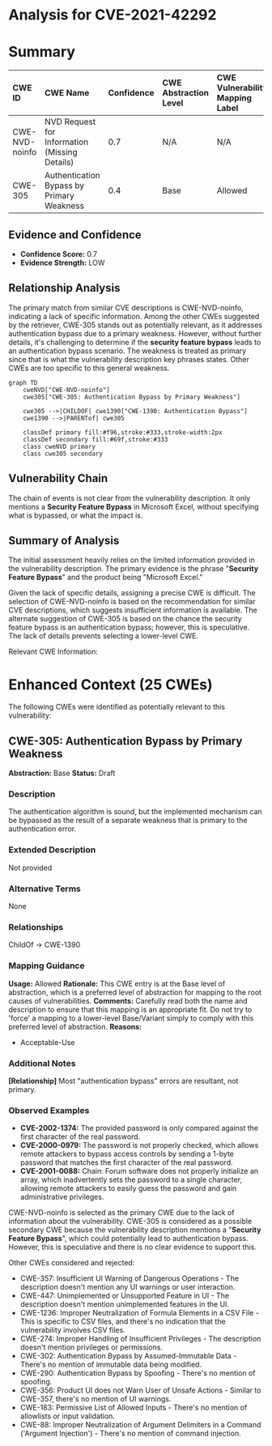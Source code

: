 # Analysis for CVE-2021-42292

# Summary
| CWE ID    | CWE Name                                                                     | Confidence | CWE Abstraction Level | CWE Vulnerability Mapping Label | CWE-Vulnerability Mapping Notes |
| :-------- | :--------------------------------------------------------------------------- | :--------- | :-------------------- | :------------------------------ | :------------------------------ |
| CWE-NVD-noinfo | NVD Request for Information (Missing Details)                                        | 0.7       |   N/A                   | N/A                             | N/A                            |
| CWE-305     | Authentication Bypass by Primary Weakness                                                | 0.4        | Base                      | Allowed                       |                                |

## Evidence and Confidence

*   **Confidence Score:** 0.7
*   **Evidence Strength:** LOW

## Relationship Analysis
The primary match from similar CVE descriptions is CWE-NVD-noinfo, indicating a lack of specific information. Among the other CWEs suggested by the retriever, CWE-305 stands out as potentially relevant, as it addresses authentication bypass due to a primary weakness. However, without further details, it's challenging to determine if the **security feature bypass** leads to an authentication bypass scenario. The weakness is treated as primary since that is what the vulnerability description key phrases states. Other CWEs are too specific to this general weakness.

```mermaid
graph TD
    cweNVD["CWE-NVD-noinfo"]
    cwe305["CWE-305: Authentication Bypass by Primary Weakness"]
    
    cwe305 -->|CHILDOF| cwe1390["CWE-1390: Authentication Bypass"]
    cwe1390 -->|PARENTof| cwe305

    classDef primary fill:#f96,stroke:#333,stroke-width:2px
    classDef secondary fill:#69f,stroke:#333
    class cweNVD primary
    class cwe305 secondary
```

## Vulnerability Chain
The chain of events is not clear from the vulnerability description. It only mentions a **Security Feature Bypass** in Microsoft Excel, without specifying what is bypassed, or what the impact is.

## Summary of Analysis
The initial assessment heavily relies on the limited information provided in the vulnerability description. The primary evidence is the phrase "**Security Feature Bypass**" and the product being "Microsoft Excel."

Given the lack of specific details, assigning a precise CWE is difficult. The selection of CWE-NVD-noinfo is based on the recommendation for similar CVE descriptions, which suggests insufficient information is available. The alternate suggestion of CWE-305 is based on the chance the security feature bypass is an authentication bypass; however, this is speculative. The lack of details prevents selecting a lower-level CWE.

Relevant CWE Information:
# Enhanced Context (25 CWEs)
The following CWEs were identified as potentially relevant to this vulnerability:

## CWE-305: Authentication Bypass by Primary Weakness
**Abstraction:** Base
**Status:** Draft

### Description
The authentication algorithm is sound, but the implemented mechanism can be bypassed as the result of a separate weakness that is primary to the authentication error.

### Extended Description
Not provided

### Alternative Terms
None

### Relationships
ChildOf -> CWE-1390

### Mapping Guidance
**Usage:** Allowed
**Rationale:** This CWE entry is at the Base level of abstraction, which is a preferred level of abstraction for mapping to the root causes of vulnerabilities.
**Comments:** Carefully read both the name and description to ensure that this mapping is an appropriate fit. Do not try to 'force' a mapping to a lower-level Base/Variant simply to comply with this preferred level of abstraction.
**Reasons:**
- Acceptable-Use

### Additional Notes
**[Relationship]** Most "authentication bypass" errors are resultant, not primary.

### Observed Examples
- **CVE-2002-1374:** The provided password is only compared against the first character of the real password.
- **CVE-2000-0979:** The password is not properly checked, which allows remote attackers to bypass access controls by sending a 1-byte password that matches the first character of the real password.
- **CVE-2001-0088:** Chain: Forum software does not properly initialize an array, which inadvertently sets the password to a single character, allowing remote attackers to easily guess the password and gain administrative privileges.

CWE-NVD-noinfo is selected as the primary CWE due to the lack of information about the vulnerability. CWE-305 is considered as a possible secondary CWE because the vulnerability description mentions a "**Security Feature Bypass**", which could potentially lead to authentication bypass. However, this is speculative and there is no clear evidence to support this.

Other CWEs considered and rejected:

*   CWE-357: Insufficient UI Warning of Dangerous Operations - The description doesn't mention any UI warnings or user interaction.
*   CWE-447: Unimplemented or Unsupported Feature in UI - The description doesn't mention unimplemented features in the UI.
*   CWE-1236: Improper Neutralization of Formula Elements in a CSV File - This is specific to CSV files, and there's no indication that the vulnerability involves CSV files.
*   CWE-274: Improper Handling of Insufficient Privileges - The description doesn't mention privileges or permissions.
*   CWE-302: Authentication Bypass by Assumed-Immutable Data - There's no mention of immutable data being modified.
*   CWE-290: Authentication Bypass by Spoofing - There's no mention of spoofing.
*   CWE-356: Product UI does not Warn User of Unsafe Actions - Similar to CWE-357, there's no mention of UI warnings.
*   CWE-183: Permissive List of Allowed Inputs - There's no mention of allowlists or input validation.
*   CWE-88: Improper Neutralization of Argument Delimiters in a Command ('Argument Injection') - There's no mention of command injection.